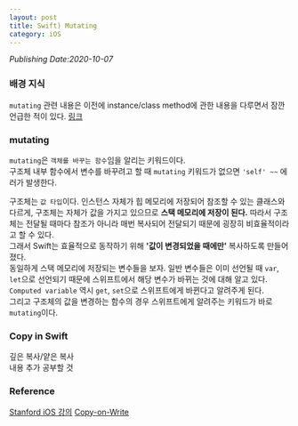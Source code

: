 ```yaml
---
layout: post
title: Swift) Mutating
category: iOS
---
```

*Publishing Date:2020-10-07*

### 배경 지식
`mutating` 관련 내용은 이전에 instance/class method에 관한 내용을 다루면서 잠깐 언급한 적이 있다. [링크](https://devejs.github.io/ios/2020/09/14/static-self.html)

### mutating
`mutating`은 `객체를 바꾸는 함수`임을 알리는 키워드이다.  
구조체 내부 함수에서 변수를 바꾸려고 할 때 `mutating` 키워드가 없으면 `'self' ~~` 에러가 발생한다.  

구조체는 `값 타입`이다. 인스턴스 자체가 힙 메모리에 저장되어 참조할 수 있는 클래스와 다르게, 구조체는 자체가 값을 가지고 있으므로 **스택 메모리에 저장이 된다.** 따라서 구조체는 전달될 때마다 참조가 아니라 매번 복사되어 전달되기 때문에 굉장히 비효율적이라고 할 수 있다.   
그래서 Swift는 효율적으로 동작하기 위해 **'값이 변경되었을 때에만'** 복사하도록 만들어졌다.  
동일하게 스택 메모리에 저장되는 변수들을 보자. 일반 변수들은 이미 선언될 때 `var`, `let`으로 선언되기 때문에 스위프트에서 해당 변수가 바뀌는 것에 대해 알고 있다. `Computed variable` 역시 `get`, `set`으로 스위프트에게 바뀐다고 알려주게 된다.  
그리고 구조체의 값을 변경하는 함수의 경우 스위프트에게 알려주는 키워드가 바로 `mutating`이다.

### Copy in Swift  
깊은 복사/얕은 복사   
내용 추가 공부할 것

### Reference
[Stanford iOS 강의](https://www.edwith.org/swiftapp/)
[Copy-on-Write](https://oaksong.github.io/2018/01/06/copy-on-write/)
